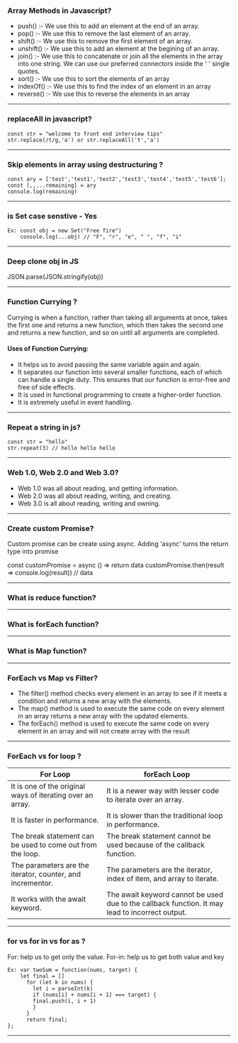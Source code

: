 ### Array Methods in Javascript?
- push() :- We use this to add an element at the end of an array.
- pop() :-  We use this to remove the last element of an array.
- shift() :- We use this to remove the first element of an array.
- unshift() :- We use this to add an element at the begining of an array.
- join() :- We use this to concatenate or join all the elements in the array into one string. We can use our preferred connectors inside the ' ' 
            single quotes.
- sort() :- We use this to sort the elements of an array
- indexOf() :- We use this to find the index of an element in an array
- reverse() :- We use this to reverse the elements in an array
---------------------------------------------------------------------------------------------------------------------------------------------------

### replaceAll in javascript?
```
const str = "welcome to front end interview tips" 
str.replace(/t/g,'a') or str.replaceAll('t','a')
```
---------------------------------------------------------------------------------------------------------------------------------------------------
            
### Skip elements in array using destructuring ?
```
const ary = ['test','test1','test2','test3','test4','test5','test6'];
const [,,...remaining] = ary
console.log(remaining)
```
---------------------------------------------------------------------------------------------------------------------------------------------------
            
### is Set case senstive - Yes 
```
Ex: const obj = new Set("Free fire")
    console.log(...obj) // "F", "r", "e", " ", "f", "i"
``` 
---------------------------------------------------------------------------------------------------------------------------------------------------

### Deep clone obj in JS

JSON.parse(JSON.stringify(obj))

---------------------------------------------------------------------------------------------------------------------------------------------------

### Function Currying ?
Currying is when a function, rather than taking all arguments at once, takes the first one and returns a new function, which then takes the second 
one and returns a new function, and so on until all arguments are completed.

#### Uses of Function Currying:
- It helps us to avoid passing the same variable again and again.
- It separates our function into several smaller functions, each of which can handle a single duty. This ensures that our function is error-free 
and free of side effects.
- It is used in functional programming to create a higher-order function.
- It is extremely useful in event handling.
---------------------------------------------------------------------------------------------------------------------------------------------------

### Repeat a string in js?
```
const str = "hello"
str.repeat(3) // hello hello hello
```
---------------------------------------------------------------------------------------------------------------------------------------------------

### Web 1.0, Web 2.0 and Web 3.0?
- Web 1.0 was all about reading, and getting information. 
- Web 2.0 was all about reading, writing, and creating. 
- Web 3.0 is all about reading, writing and owning.

---------------------------------------------------------------------------------------------------------------------------------------------------

### Create custom Promise?
Custom promise can be create using async.
Adding 'async' turns the return type into promise

const customPromise = async () => return data
customPromise.then(result => console.log(result)) // data

---------------------------------------------------------------------------------------------------------------------------------------------------

### What is reduce function?
---------------------------------------------------------------------------------------------------------------------------------------------------
            
### What is forEach function?

---------------------------------------------------------------------------------------------------------------------------------------------------
### What is Map function?

---------------------------------------------------------------------------------------------------------------------------------------------------
### ForEach vs Map vs Filter?
- The filter() method checks every element in an array to see if it meets a condition and returns a new array with the elements.
- The map() method is used to execute the same code on every element in an array returns a new array with the updated elements.
- The forEach() method is used to execute the same code on every element in an array and will not create array with the result
---------------------------------------------------------------------------------------------------------------------------------------------------
### ForEach vs for loop ?

|For Loop	|forEach Loop|
| ------------- | ------------- |
| It is one of the original ways of iterating over an array.	|It is a newer way with lesser code to iterate over an array.|
|It is faster in performance.	|It is slower than the traditional loop in performance.|
|The break statement can be used to come out from the loop.	|The break statement cannot be used because of the callback function.|
|The parameters are the iterator, counter, and incrementor.	|The parameters are the iterator, index of item, and array to iterate.|
|It works with the await keyword.	|The await keyword cannot be used due to the callback function. It may lead to incorrect output.|

---------------------------------------------------------------------------------------------------------------------------------------------------
### for vs for in vs for as ?

For: help us to get only the value.
For-in: help us to get both value and key

```
Ex: var twoSum = function(nums, target) {
    let final = []
      for (let k in nums) {
        let i = parseInt(k)
        if (nums[i] + nums[i + 1] === target) {
        final.push(i, i + 1)
        }
      }
      return final;
};
```
---------------------------------------------------------------------------------------------------------------------------------------------------
